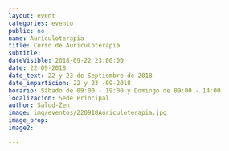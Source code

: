 ```yaml
---
layout: event
categories: evento
public: no
name: Auriculoterapia
title: Curso de Auriculoterapia
subtitle:
dateVisible: 2018-09-22 23:00:00
date: 22-09-2018
date_text: 22 y 23 de Septiembre de 2018
date_imparticion: 22 y 23 -09-2018
horario: Sábado de 09:00 - 19:00 y Domingo de 09:00 - 14:00
localizacion: Sede Principal
author: Salud-Zen
image: img/eventos/220918Auriculoterapia.jpg
image_prop:
image2:

---
```

